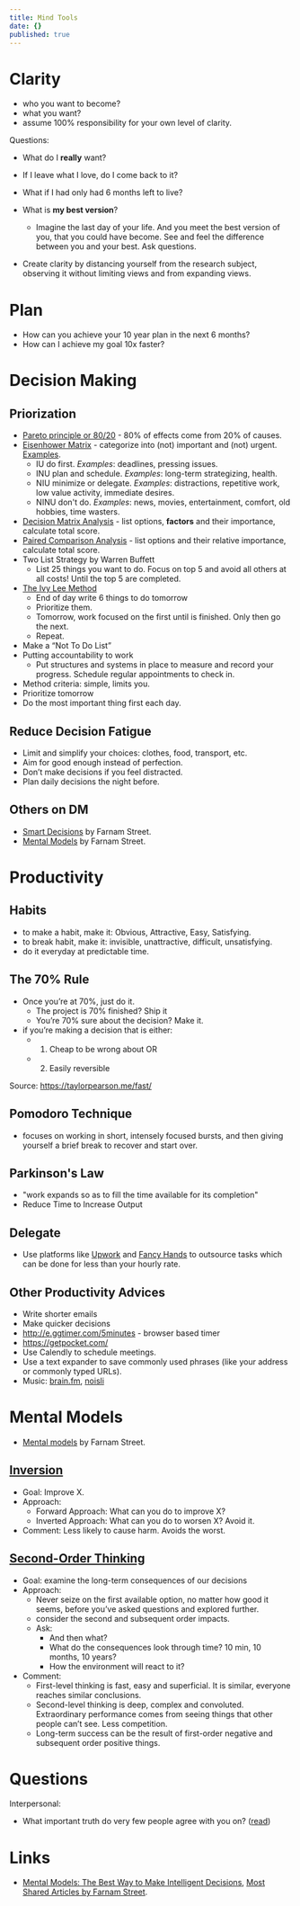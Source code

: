 ```yaml
---
title: Mind Tools
date: {}
published: true
---
```


# Clarity
- who you want to become?
- what you want?
- assume 100% responsibility for your own level of clarity.

Questions:
* What do I __really__ want?
* If I leave what I love, do I come back to it?
* What if I had only had 6 months left to live?
* What is __my best version__? 
  * Imagine the last day of your life. And you meet the best version of you, that you could have become. See and feel the difference between you and your best. Ask questions.

* Create clarity by distancing yourself from the research subject, observing it without limiting views and from expanding views.

# Plan

* How can you achieve your 10 year plan in the next 6 months?
* How can I achieve my goal 10x faster?

# Decision Making

## Priorization

* [Pareto principle or 80/20](https://en.wikipedia.org/wiki/Pareto_principle) - 80% of effects come from 20% of causes.
* [Eisenhower Matrix](http://www.eisenhower.me/eisenhower-matrix/) - categorize into (not) important and (not) urgent. [Examples](http://www.planetofsuccess.com/blog/2015/stephen-coveys-time-management-matrix-explained/).
  * IU do first. _Examples_: deadlines, pressing issues.
  * INU plan and schedule. _Examples_: long-term strategizing, health.
  * NIU minimize or delegate. _Examples_: distractions, repetitive work, low value activity, immediate desires.
  * NINU don't do. _Examples_: news, movies, entertainment, comfort, old hobbies, time wasters.
* [Decision Matrix Analysis](https://www.mindtools.com/pages/article/newTED_03.htm) - list options, **factors** and their importance, calculate total score.
* [Paired Comparison Analysis](https://www.mindtools.com/pages/article/newTED_02.htm) - list options and their relative importance, calculate total score.
* Two List Strategy by Warren Buffett
  * List 25 things you want to do. Focus on top 5 and avoid all others at all costs! Until the top 5 are completed.
* [The Ivy Lee Method](https://jamesclear.com/ivy-lee)
  * End of day write 6 things to do tomorrow
  * Prioritize them.
  * Tomorrow, work focused on the first until is finished. Only then go the next.
  * Repeat.
* Make a “Not To Do List”
* Putting accountability to work
  * Put structures and systems in place to measure and record your progress. Schedule regular appointments to check in.
* Method criteria: simple, limits you.
* Prioritize tomorrow
* Do the most important thing first each day.


## Reduce Decision Fatigue

* Limit and simplify your choices: clothes, food, transport, etc.
* Aim for good enough instead of perfection.
* Don’t make decisions if you feel distracted.
* Plan daily decisions the night before.

## Others on DM

* [Smart Decisions](https://fs.blog/smart-decisions/) by Farnam Street.
* [Mental Models](https://fs.blog/mental-models/) by Farnam Street.

# Productivity

## Habits
* to make a habit, make it: Obvious, Attractive, Easy, Satisfying.
* to break habit, make it: invisible, unattractive, difficult, unsatisfying.
* do it everyday at predictable time.

## The 70% Rule

* Once you’re at 70%, just do it.
  * The project is 70% finished? Ship it
  * You’re 70% sure about the decision? Make it.
* if you’re making a decision that is either:
  * 1. Cheap to be wrong about OR
  * 2. Easily reversible
  
Source: https://taylorpearson.me/fast/

## Pomodoro Technique

* focuses on working in short, intensely focused bursts, and then giving yourself a brief break to recover and start over.

## Parkinson's Law

* "work expands so as to fill the time available for its completion"
* Reduce Time to Increase Output

## Delegate

* Use platforms like [Upwork](https://www.upwork.com/) and [Fancy Hands](https://www.fancyhands.com/) to outsource tasks which can be done for less than your hourly rate.

## Other Productivity Advices

* Write shorter emails
* Make quicker decisions
* http://e.ggtimer.com/5minutes - browser based timer
* https://getpocket.com/
* Use Calendly to schedule meetings.
* Use a text expander to save commonly used phrases (like your address or commonly typed URLs).
* Music: [brain.fm](https://www1.brain.fm), [noisli](https://www.noisli.com/)

# Mental Models

* [Mental models](https://fs.blog/mental-models/) by Farnam Street.

## [Inversion](https://fs.blog/2013/10/inversion/)
* Goal: Improve X.
* Approach:
  * Forward Approach: What can you do to improve X?
  * Inverted Approach: What can you do to worsen X? Avoid it.
* Comment: Less likely to cause harm. Avoids the worst.

## [Second-Order Thinking](https://fs.blog/2016/04/second-order-thinking/)
* Goal: examine the long-term consequences of our decisions
* Approach:
  * Never seize on the first available option, no matter how good it seems, before you’ve asked questions and explored further.
  * consider the second and subsequent order impacts.
  * Ask:
    * And then what?
    * What do the consequences look through time? 10 min, 10 months, 10 years?
    * How the environment will react to it?
* Comment:
  * First-level thinking is fast, easy and superficial. It is similar, everyone reaches similar conclusions.
  * Second-level thinking is deep, complex and convoluted. Extraordinary performance comes from seeing things that other people can’t see. Less competition.
  * Long-term success can be the result of first-order negative and subsequent order positive things.


# Questions

Interpersonal:

* What important truth do very few people agree with you on? ([read](https://fs.blog/2015/11/the-single-best-interview-question-you-can-ask/))

# Links

* [Mental Models: The Best Way to Make Intelligent Decisions](https://fs.blog/mental-models/), [Most Shared Articles by Farnam Street](https://fs.blog/best-articles/).
